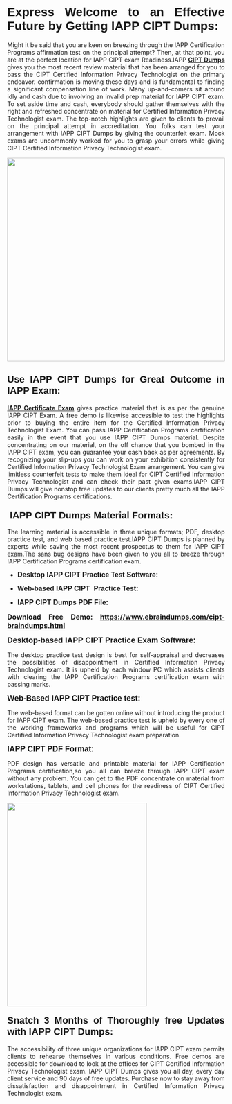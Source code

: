 <h1 dir="ltr" style="text-align: justify;"><span style="font-family:Verdana,Geneva,sans-serif;"><b>Express Welcome to an Effective Future by Getting IAPP CIPT Dumps:</b></span></h1>

<p dir="ltr" style="text-align: justify;">Might it be said that you are keen on breezing through the IAPP Certification Programs affirmation test on the principal attempt? Then, at that point, you are at the perfect location for IAPP CIPT exam Readiness.IAPP <a href="https://www.ebraindumps.com/cipt-braindumps.html" target="_self"><strong>CIPT Dumps</strong></a> gives you the most recent review material that has been arranged for you to pass the CIPT Certified Information Privacy Technologist on the primary endeavor. confirmation is moving these days and is fundamental to finding a significant compensation line of work. Many up-and-comers sit around idly and cash due to involving an invalid prep material for IAPP CIPT exam. To set aside time and cash, everybody should gather themselves with the right and refreshed concentrate on material for Certified Information Privacy Technologist exam. The top-notch highlights are given to clients to prevail on the principal attempt in accreditation. You folks can test your arrangement with IAPP CIPT Dumps by giving the counterfeit exam. Mock exams are uncommonly worked for you to grasp your errors while giving CIPT Certified Information Privacy Technologist exam.</p>

<p dir="ltr" style="text-align: justify;"><a href="https://www.ebraindumps.com/cipt-braindumps.html" target="_self"><img alt="" src="https://lh3.googleusercontent.com/pw/AMWts8Aj3tb-wF0OMpw147T1Bg9eAAj9fKo6ifFWMDCc6oU3qtU3KEqtRsEM2KRmm3UaDWRNIl4uKsuW21qaZWMz89XK1ad3jQX9oZiQAoJqInwJqRGpkLNoXMJEdtJjmgXii-lFlTr95P8IcS6Zx1e4FG44=w1098-h617-no?authuser=4" style="width: 100%; height: 470px;" /></a></p>

<h2 dir="ltr" style="text-align: justify;"><span style="font-size:22px;"><span style="font-family:Verdana,Geneva,sans-serif;"><strong>Use IAPP CIPT Dumps for Great Outcome in IAPP Exam:</strong></span></span></h2>

<p dir="ltr" style="text-align: justify;"><a href="https://www.ebraindumps.com/iapp-certification-programs-dumps.html" target="_self"><strong>IAPP Certificate Exam</strong></a> gives practice material that is as per the genuine IAPP CIPT Exam. A free demo is likewise accessible to test the highlights prior to buying the entire item for the Certified Information Privacy Technologist Exam. You can pass IAPP Certification Programs certification easily in the event that you use IAPP CIPT Dumps material. Despite concentrating on our material, on the off chance that you bombed in the IAPP CIPT exam, you can guarantee your cash back as per agreements. By recognizing your slip-ups you can work on your exhibition consistently for Certified Information Privacy Technologist Exam arrangement. You can give limitless counterfeit tests to make them ideal for CIPT Certified Information Privacy Technologist and can check their past given exams.IAPP CIPT Dumps will give nonstop free updates to our clients pretty much all the IAPP Certification Programs certifications.</p>

<h3 dir="ltr" style="text-align: justify;"><span style="font-size:22px;"><span style="font-family:Verdana,Geneva,sans-serif;"><strong> IAPP CIPT Dumps Material Formats:</strong></span></span></h3>

<p dir="ltr" style="text-align: justify;">The learning material is accessible in three unique formats; PDF, desktop practice test, and web based practice test.IAPP CIPT Dumps is planned by experts while saving the most recent prospectus to them for IAPP CIPT exam.The sans bug designs have been given to you all to breeze through IAPP Certification Programs certification exam.</p>

<ul dir="ltr">
	<li style="text-align: justify;"><span style="font-size:16px;"><span style="font-family:Verdana,Geneva,sans-serif;"><b>Desktop IAPP CIPT Practice Test Software: </b></span></span></li>
	<li style="text-align: justify;">
	<p><span style="font-size:16px;"><span style="font-family:Verdana,Geneva,sans-serif;"><b id="docs-internal-guid-44b45a43-7fff-2325-b530-fbb6de77fdb4">Web-based IAPP CIPT  Practice Test:</b></span></span></p>
	</li>
	<li role="presentation" style="text-align: justify;"><span style="font-size:16px;"><span style="font-family:Verdana,Geneva,sans-serif;"><b id="docs-internal-guid-44b45a43-7fff-2325-b530-fbb6de77fdb4">IAPP CIPT Dumps PDF File:</b> </span></span></li>
</ul>

<p dir="ltr" style="text-align: justify;"><span style="font-size:16px;"><strong>Download Free Demo: <a href="https://www.ebraindumps.com/cipt-braindumps.html" target="_self">https://www.ebraindumps.com/cipt-braindumps.html</a></strong></span></p>

<p dir="ltr" style="text-align: justify;"><span style="font-size:18px;"><span style="font-family:Verdana,Geneva,sans-serif;"><b id="docs-internal-guid-44b45a43-7fff-2325-b530-fbb6de77fdb4">Desktop-based </b><b>IAPP CIPT Practice Exam Software:</b></span></span></p>

<p dir="ltr" style="text-align: justify;">The desktop practice test design is best for self-appraisal and decreases the possibilities of disappointment in Certified Information Privacy Technologist exam. It is upheld by each window PC which assists clients with clearing the IAPP Certification Programs certification exam with passing marks.</p>

<p dir="ltr" style="text-align: justify;"><span style="font-size:18px;"><span style="font-family:Verdana,Geneva,sans-serif;"><b>Web-Based IAPP CIPT Practice test:</b></span></span></p>

<p dir="ltr" style="text-align: justify;">The web-based format can be gotten online without introducing the product for IAPP CIPT exam. The web-based practice test is upheld by every one of the working frameworks and programs which will be useful for CIPT Certified Information Privacy Technologist exam preparation.</p>

<p dir="ltr" style="text-align: justify;"><span style="font-size:18px;"><span style="font-family:Verdana,Geneva,sans-serif;"><b>IAPP CIPT PDF Format:</b></span></span></p>

<p dir="ltr" style="text-align: justify;">PDF design has versatile and printable material for IAPP Certification Programs certification,so you all can breeze through IAPP CIPT exam without any problem. You can get to the PDF concentrate on material from workstations, tablets, and cell phones for the readiness of CIPT Certified Information Privacy Technologist exam.</p>

<p dir="ltr" style="text-align: justify;"><a href="https://www.ebraindumps.com/cipt-braindumps.html" target="_self"><img alt="" src="https://lh3.googleusercontent.com/pw/AMWts8Cm0-aiB9xC_FPL6GMf_gRc8bGJDkUG0gzD_GNwF--xl3UqafByTFN8nh78SU7aGuHZFgFzPFfPw8DPYtpQLPn5Yzy7__RrfyR3tcnJW6pSf-MMu652cZxPK9fQfq2DRLK-vEhbQGsNVpaasFd-xlwx=w1179-h617-no?authuser=4" style="width: 80%; height: 470px;" /></a></p>

<h4 dir="ltr" style="text-align: justify;"><b><span style="font-size:22px;"><span style="font-family:Verdana,Geneva,sans-serif;">Snatch 3 Months of Thoroughly free Updates with IAPP CIPT Dumps:</span></span></b></h4>

<p dir="ltr" style="text-align: justify;">The accessibility of three unique organizations for IAPP CIPT exam permits clients to rehearse themselves in various conditions. Free demos are accessible for download to look at the offices for CIPT Certified Information Privacy Technologist exam. IAPP CIPT Dumps gives you all day, every day client service and 90 days of free updates. Purchase now to stay away from dissatisfaction and disappointment in Certified Information Privacy Technologist exam.</p>

<p style="text-align: justify;"> </p>
